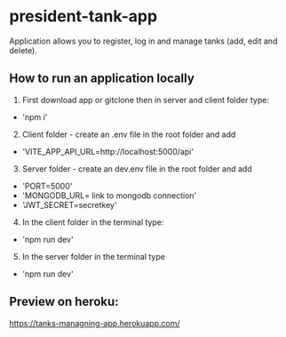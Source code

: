 # president-tank-app
Application allows you to register, log in and manage tanks (add, edit and delete).

## How to run an application locally
1. First download app or gitclone then in server and client folder type: 
- 'npm i'
2. Client folder - create an .env file in the root folder and add 
- 'VITE_APP_API_URL=http://localhost:5000/api'
3. Server folder -  create an dev.env file in the root folder and add 
- 'PORT=5000'
- 'MONGODB_URL= link to mongodb connection'
- 'JWT_SECRET=secretkey'
4. In the client folder in the terminal type:
- 'npm run dev'
5. In the server folder in the terminal type 
- 'npm run dev'
## Preview on heroku: 
https://tanks-managning-app.herokuapp.com/
